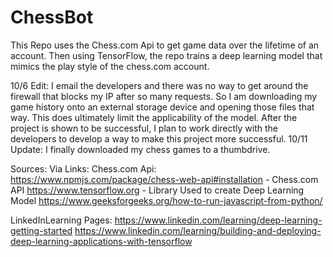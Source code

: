 # ChessBot
This Repo uses the Chess.com Api to get game data over the lifetime of an account. Then using TensorFlow, the repo trains a deep learning model that mimics the play style of the chess.com account.
 
10/6 Edit: I email the developers and there was no way to get around the firewall that blocks my IP after so many requests. So I am downloading my game history onto an external storage device and opening those files that way. This does ultimately limit the applicability of the model. After the project is shown to be successful, I plan to work directly with the developers to develop a way to make this project more successful.
10/11 Update: I finally downloaded my chess games to a thumbdrive. 

Sources: Via Links:
Chess.com Api: https://www.npmjs.com/package/chess-web-api#installation - Chess.com API
https://www.tensorflow.org - Library Used to create Deep Learning Model
https://www.geeksforgeeks.org/how-to-run-javascript-from-python/


LinkedInLearning Pages:
https://www.linkedin.com/learning/deep-learning-getting-started
https://www.linkedin.com/learning/building-and-deploying-deep-learning-applications-with-tensorflow
